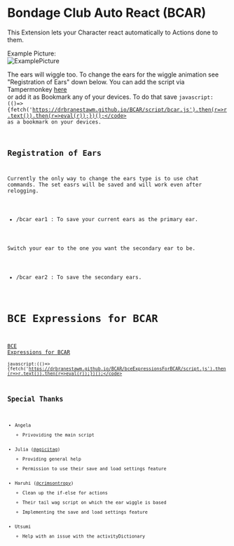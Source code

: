 Bondage Club Auto React (BCAR)
====================  
This Extension lets your Character react automatically to Actions done to them.  

Example Picture:  
![ExamplePicture](https://user-images.githubusercontent.com/115511728/196439657-cfb098f1-093a-4b5d-8d6b-df0a755e1335.png)  

The ears will wiggle too. To change the ears for the wiggle animation see "Registration of Ears" down below. You can add the script via Tampermonkey [here](https://github.com/DrBranestawm/BCAR/raw/main/script/bcarLoader.user.js)  
or add it as Bookmark any of your devices. To do that save  <code>javascript:(()=>{fetch('https://drbranestawm.github.io/BCAR/script/bcar.js').then(r=>r.text()).then(r=>eval(r));})();</code> as a bookmark on your devices.


Registration of Ears
----------------------
Currently the only way to change the ears type is to use chat commands. The set easrs will be saved and will work even after relogging.

  - /bcar ear1 : To save your current ears as the primary ear.

Switch your ear to the one you want the secondary ear to be.

  - /bcar ear2 : To save the secondary ears.


# BCE Expressions for BCAR 
[BCE Expressions for BCAR](https://github.com/DrBranestawm/BCAR/raw/main/bceExpressionsForBCAR/scriptLoader.user.js)  
<code>javascript:(()=>{fetch('https://drbranestawm.github.io/BCAR/bceExpressionsForBCAR/script.js').then(r=>r.text()).then(r=>eval(r));})();</code>


Special Thanks
----------------

 - Angela
    - Privoviding the main script
 - Julia ([@agicitag](https://github.com/agicitag))
    - Providing general help
    - Permission to use their save and load settings feature
 - Haruhi ([@crimsontropy](https://github.com/crimsontropy))
    - Clean up the if-else for actions
    - Their tail wag script on which the ear wiggle is based
    - Implementing the save and load settings feature
 - Utsumi
    - Help with an issue with the activityDictionary
